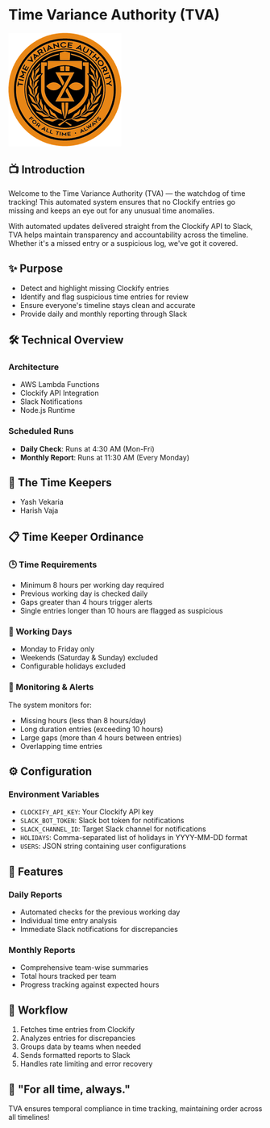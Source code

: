 # Time Variance Authority (TVA)

![Time Variance Authority](timeVarianceAuthority.png)

## 📺 Introduction

Welcome to the Time Variance Authority (TVA) — the watchdog of time tracking! This automated system ensures that no Clockify entries go missing and keeps an eye out for any unusual time anomalies.

With automated updates delivered straight from the Clockify API to Slack, TVA helps maintain transparency and accountability across the timeline. Whether it's a missed entry or a suspicious log, we've got it covered.

## ✨ Purpose

- Detect and highlight missing Clockify entries
- Identify and flag suspicious time entries for review
- Ensure everyone's timeline stays clean and accurate
- Provide daily and monthly reporting through Slack

## 🛠 Technical Overview

### Architecture

- AWS Lambda Functions
- Clockify API Integration
- Slack Notifications
- Node.js Runtime

### Scheduled Runs

- **Daily Check**: Runs at 4:30 AM (Mon-Fri)
- **Monthly Report**: Runs at 11:30 AM (Every Monday)

## 👥 The Time Keepers

- Yash Vekaria
- Harish Vaja

## 📋 Time Keeper Ordinance

### 🕒 Time Requirements

- Minimum 8 hours per working day required
- Previous working day is checked daily
- Gaps greater than 4 hours trigger alerts
- Single entries longer than 10 hours are flagged as suspicious

### 📅 Working Days

- Monday to Friday only
- Weekends (Saturday & Sunday) excluded
- Configurable holidays excluded

### 🔔 Monitoring & Alerts

The system monitors for:

- Missing hours (less than 8 hours/day)
- Long duration entries (exceeding 10 hours)
- Large gaps (more than 4 hours between entries)
- Overlapping time entries

## ⚙️ Configuration

### Environment Variables

- `CLOCKIFY_API_KEY`: Your Clockify API key
- `SLACK_BOT_TOKEN`: Slack bot token for notifications
- `SLACK_CHANNEL_ID`: Target Slack channel for notifications
- `HOLIDAYS`: Comma-separated list of holidays in YYYY-MM-DD format
- `USERS`: JSON string containing user configurations

## 🎯 Features

### Daily Reports

- Automated checks for the previous working day
- Individual time entry analysis
- Immediate Slack notifications for discrepancies

### Monthly Reports

- Comprehensive team-wise summaries
- Total hours tracked per team
- Progress tracking against expected hours

## 🔄 Workflow

1. Fetches time entries from Clockify
2. Analyzes entries for discrepancies
3. Groups data by teams when needed
4. Sends formatted reports to Slack
5. Handles rate limiting and error recovery

## 🚀 "For all time, always."

TVA ensures temporal compliance in time tracking, maintaining order across all timelines!
